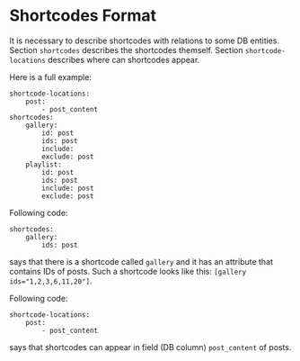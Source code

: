 # Shortcodes Format #

It is necessary to describe shortcodes with relations to some DB entities.
Section `shortcodes` describes the shortcodes themself.
Section `shortcode-locations` describes where can shortcodes appear.

Here is a full example:

    shortcode-locations:
        post:
            - post_content
    shortcodes:
        gallery:
            id: post
            ids: post
            include:
            exclude: post
        playlist:
            id: post
            ids: post
            include: post
            exclude: post

Following code:

    shortcodes:
        gallery:
            ids: post
        
says that there is a shortcode called `gallery` and it has an attribute that contains IDs of posts.
Such a shortcode looks like this: `[gallery ids="1,2,3,6,11,20"]`.


Following code:

    shortcode-locations:
        post:
            - post_content

says that shortcodes can appear in field (DB column) `post_content` of posts.

